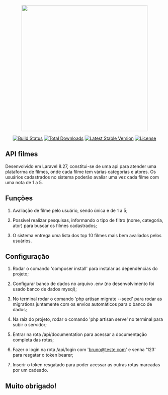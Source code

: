 <p align="center"><a href="https://laravel.com" target="_blank"><img src="https://raw.githubusercontent.com/laravel/art/master/logo-lockup/5%20SVG/2%20CMYK/1%20Full%20Color/laravel-logolockup-cmyk-red.svg" width="400"></a></p>

<p align="center">
<a href="https://travis-ci.org/laravel/framework"><img src="https://travis-ci.org/laravel/framework.svg" alt="Build Status"></a>
<a href="https://packagist.org/packages/laravel/framework"><img src="https://img.shields.io/packagist/dt/laravel/framework" alt="Total Downloads"></a>
<a href="https://packagist.org/packages/laravel/framework"><img src="https://img.shields.io/packagist/v/laravel/framework" alt="Latest Stable Version"></a>
<a href="https://packagist.org/packages/laravel/framework"><img src="https://img.shields.io/packagist/l/laravel/framework" alt="License"></a>
</p>

## API filmes

Desenvolvido em Laravel 8.27, constitui-se de uma api para atender uma plataforma de filmes, onde cada filme tem várias categorias e atores. Os usuários cadastrados no sistema poderão avaliar uma vez cada filme com uma nota de 1 a 5. 

## Funções

1. Avaliação de filme pelo usuário, sendo única e de 1 a 5;

2. Possível realizar pesquisas, informando o tipo de filtro (nome, categoria, ator) para buscar os filmes cadastrados;

3. O sistema entrega uma lista dos top 10 filmes mais bem avaliados pelos usuários.

## Configuração

1. Rodar o comando 'composer install' para instalar as dependências do projeto;

2. Configurar banco de dados no arquivo .env (no desenvolvimento foi usado banco de dados mysql);

3. No terminal rodar o comando 'php artisan migrate --seed' para rodar as migrations juntamente com os envios automáticos para o banco de dados;

4. Na raiz do projeto, rodar o comando 'php artisan serve' no terminal para subir o servidor;

5. Entrar na rota /api/documentation para acessar a documentação completa das rotas;

6. Fazer o login na rota /api/login com 'bruno@teste.com' e senha '123' para resgatar o token bearer;

7. Inserir o token resgatado para poder acessar as outras rotas marcadas por um cadeado.


## Muito obrigado!
